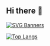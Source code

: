 ## Hi there 👋

[![SVG Banners](https://svg-banners.vercel.app/api?type=typeWriter&text1=Nuppy%Dev%20👨‍💻&width=800&height=200)](https://github.com/Akshay090/svg-banners)

[![Top Langs](https://github-readme-stats.vercel.app/api/top-langs/?username=NuppyDev)](https://github.com/anuraghazra/github-readme-stats)
